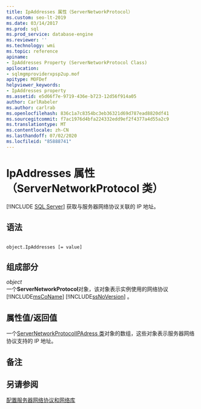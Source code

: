 ```yaml
---
title: IpAddresses 属性（ServerNetworkProtocol）
ms.custom: seo-lt-2019
ms.date: 03/14/2017
ms.prod: sql
ms.prod_service: database-engine
ms.reviewer: ''
ms.technology: wmi
ms.topic: reference
apiname:
- IpAddresses Property (ServerNetworkProtocol Class)
apilocation:
- sqlmgmproviderxpsp2up.mof
apitype: MOFDef
helpviewer_keywords:
- IpAddresses property
ms.assetid: e5d66f7e-9719-436e-b723-12d56f914a05
author: CarlRabeler
ms.author: carlrab
ms.openlocfilehash: 836c1a7c8354bc3eb36321d69d787ead8820df41
ms.sourcegitcommit: f7ac1976d4bfa224332edd9ef2f4377a4d55a2c9
ms.translationtype: MT
ms.contentlocale: zh-CN
ms.lasthandoff: 07/02/2020
ms.locfileid: "85888741"
---
```

# <a name="ipaddresses-property-servernetworkprotocol-class"></a>IpAddresses 属性（ServerNetworkProtocol 类）
[!INCLUDE [SQL Server](../../../includes/applies-to-version/sqlserver.md)]
  获取与服务器网络协议关联的 IP 地址。  
  
## <a name="syntax"></a>语法  
  
```  
  
object.IpAddresses [= value]  
```  
  
## <a name="parts"></a>组成部分  
 *object*  
 一个**ServerNetworkProtocol**对象，该对象表示实例使用的网络协议 [!INCLUDE[msCoName](../../../includes/msconame-md.md)] [!INCLUDE[ssNoVersion](../../../includes/ssnoversion-md.md)] 。  
  
## <a name="property-valuereturn-value"></a>属性值/返回值  
 一个[ServerNetworkProtocolIPAdress 类](../../../relational-databases/wmi-provider-configuration-classes/servernetworkprotocolipaddress-class/servernetworkprotocolipaddress-class.md)对象的数组，这些对象表示服务器网络协议支持的 IP 地址。  
  
## <a name="remarks"></a>备注  
  
## <a name="see-also"></a>另请参阅  
 [配置服务器网络协议和网络库](https://msdn.microsoft.com/library/ms177485\(v=sql.100\).aspx)  
  
  
